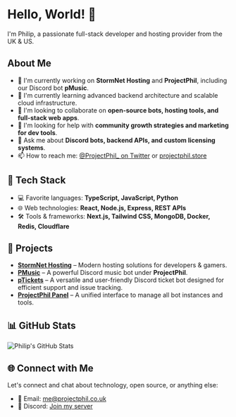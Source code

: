 # Hello, World! 👋

I'm Philip, a passionate full-stack developer and hosting provider from the UK & US.

## About Me

* 🔭 I'm currently working on **StormNet Hosting** and **ProjectPhil**, including our Discord bot **pMusic**.
* 🌱 I'm currently learning advanced backend architecture and scalable cloud infrastructure.
* 👯 I'm looking to collaborate on **open-source bots, hosting tools, and full-stack web apps**.
* 🤔 I'm looking for help with **community growth strategies and marketing for dev tools**.
* 💬 Ask me about **Discord bots, backend APIs, and custom licensing systems**.
* 📫 How to reach me: [@ProjectPhil\_ on Twitter](https://twitter.com/ProjectPhil_) or [projectphil.store](https://projectphil.dev)

## 🧰 Tech Stack
* 💻 Favorite languages: **TypeScript, JavaScript, Python**
* 🌐 Web technologies: **React, Node.js, Express, REST APIs**
* 🛠️ Tools & frameworks: **Next.js, Tailwind CSS, MongoDB, Docker, Redis, Cloudflare**

## 🚀 Projects
* [**StormNet Hosting**](https://stormnethosting.com) – Modern hosting solutions for developers & gamers.
* [**PMusic**](https://github.com/ProjectPhil/pMusic) – A powerful Discord music bot under **ProjectPhil**.
* [**pTickets**](https://github.com/ProjectPhil/pTickets) – A versatile and user-friendly Discord ticket bot designed for efficient support and issue tracking.
* [**ProjectPhil Panel**](https://panel.projectphil.store) – A unified interface to manage all bot instances and tools.

## 📊 GitHub Stats
![Philip's GitHub Stats](https://github-readme-stats.vercel.app/api?username=ProjectPhil\&show_icons=true\&theme=dracula)

## 🌐 Connect with Me
Let's connect and chat about technology, open source, or anything else:

* 📧 Email: [me@projectphil.co.uk](mailto:me@projectphil.co.uk)
* 💬 Discord: [Join my server](https://discord.gg/zJg73wwPdQ)

